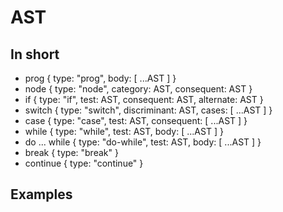 # AST

## In short

- prog { type: "prog", body: [ ...AST ] }
- node { type: "node", category: AST, consequent: AST }
- if { type: "if", test: AST, consequent: AST, alternate: AST }
- switch { type: "switch", discriminant: AST, cases: [ ...AST ] }
- case { type: "case", test: AST, consequent: [ ...AST ] }
- while { type: "while", test: AST, body: [ ...AST ] }
- do ... while { type: "do-while", test: AST, body: [ ...AST ] }
- break { type: "break" }
- continue { type: "continue" }

## Examples

